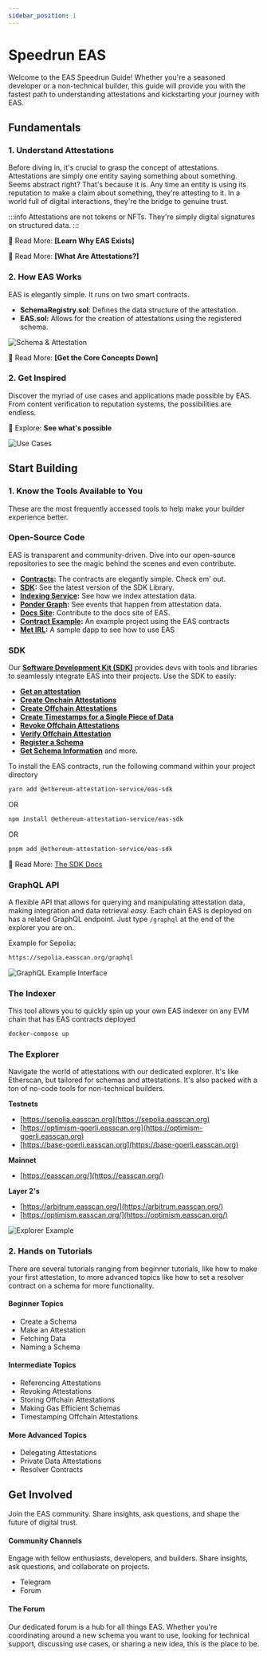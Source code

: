 ```yaml
---
sidebar_position: 1
---
```


# Speedrun EAS
Welcome to the EAS Speedrun Guide! Whether you're a seasoned developer or a non-technical builder, this guide will provide you with the fastest path to understanding attestations and kickstarting your journey with EAS.

## Fundamentals
### 1. Understand Attestations
Before diving in, it's crucial to grasp the concept of attestations. Attestations are simply one entity saying something about something. Seems abstract right? That's because it is. Any time an entity is using its reputation to make a claim about something, they're attesting to it.  In a world full of digital interactions, they're the bridge to genuine trust.

:::info 
Attestations are not tokens or NFTs. They're simply digital signatures on structured data.
:::

📖 Read More: **[Learn Why EAS Exists]**

📖 Read More: **[What Are Attestations?]**


### 2. How EAS Works
EAS is elegantly simple. It runs on two smart contracts. 

- **SchemaRegistry.sol**: Defines the data structure of the attestation.
- **EAS.sol:** Allows for the creation of attestations using the registered schema.

![Schema & Attestation](./img/schema-attestation-graphic.png)

📖 Read More: **[Get the Core Concepts Down]**

### 2. Get Inspired
Discover the myriad of use cases and applications made possible by EAS. From content verification to reputation systems, the possibilities are endless.

🔗 Explore: **See what's possible**

![Use Cases](./img/use-case-examples.png)

## Start Building
### 1. Know the Tools Available to You
These are the most frequently accessed tools to help make your builder experience better.

### Open-Source Code
EAS is transparent and community-driven. Dive into our open-source repositories to see the magic behind the scenes and even contribute.

- **[Contracts](https://github.com/ethereum-attestation-service/eas-contracts):** The contracts are elegantly simple. Check em' out.
- **[SDK](https://github.com/ethereum-attestation-service/eas-sdk):** See the latest version of the SDK Library.
- **[Indexing Service](https://github.com/ethereum-attestation-service/eas-indexing-service):** See how we index attestation data.
- **[Ponder Graph](https://github.com/ethereum-attestation-service/eas-ponder-graph):** See events that happen from attestation data.
- **[Docs Site](https://github.com/ethereum-attestation-service/eas-docs-site):** Contribute to the docs site of EAS.
- **[Contract Example](https://github.com/ethereum-attestation-service/eas-contracts-example):** An example project using the EAS contracts
- **[Met IRL](https://github.com/ethereum-attestation-service/met-irl):** A sample dapp to see how to use EAS


### SDK
Our [**Software Development Kit (SDK)**](/docs/developer-tools.md/eas-sdk.md) provides devs with tools and libraries to seamlessly integrate EAS into their projects. Use the SDK to easily:
- [**Get an attestation**](https://github.com/ethereum-attestation-service/eas-sdk#getting-an-attestation)
- [**Create Onchain Attestations**](https://github.com/ethereum-attestation-service/eas-sdk#creating-on-chain-attestations)
- [**Create Offchain Attestations**](https://github.com/ethereum-attestation-service/eas-sdk#creating-off-chain-attestations)
- [**Create Timestamps for a Single Piece of Data**](https://github.com/ethereum-attestation-service/eas-sdk#revoking-on-chain-attestations)
- [**Revoke Offchain Attestations**](https://github.com/ethereum-attestation-service/eas-sdk#revoking-on-chain-attestations)
- [**Verify Offchain Attestation**](https://github.com/ethereum-attestation-service/eas-sdk#verify-an-off-chain-attestation)
- [**Register a Schema**](https://github.com/ethereum-attestation-service/eas-sdk#registering-a-schema)
- [**Get Schema Information**](https://github.com/ethereum-attestation-service/eas-sdk#getting-schema-information)
and more. 

To install the EAS contracts, run the following command within your project directory

```bash
yarn add @ethereum-attestation-service/eas-sdk
```

OR
```bash
npm install @ethereum-attestation-service/eas-sdk
```

OR

```bash 
pnpm add @ethereum-attestation-service/eas-sdk
```

📖 Read More: [The SDK Docs](/docs/developer-tools.md/eas-sdk.md)

### GraphQL API
A flexible API that allows for querying and manipulating attestation data, making integration and data retrieval *eas*y. Each chain EAS is deployed on has a related GraphQL endpoint. Just type `/graphql` at the end of the explorer you are on. 

Example for Sepolia:
```bash jsx
https://sepolia.easscan.org/graphql
```

![GraphQL Example Interface](./img/graphql.png)


### The Indexer
This tool allows you to quickly spin up your own EAS indexer on any EVM chain that has EAS contracts deployed

```bash
docker-compose up
```

### The Explorer
Navigate the world of attestations with our dedicated explorer. It's like Etherscan, but tailored for schemas and attestations. It's also packed with a ton of no-code tools for non-technical builders.

**Testnets**
- [https://sepolia.easscan.org](https://sepolia.easscan.org)
- [https://optimism-goerli.easscan.org](https://optimism-goerli.easscan.org)
- [https://base-goerli.easscan.org](https://base-goerli.easscan.org)

**Mainnet**
- [https://easscan.org/](https://easscan.org/)

**Layer 2's**
- [https://arbitrum.easscan.org/](https://arbitrum.easscan.org/)
- [https://optimism.easscan.org/](https://optimism.easscan.org/)

![Explorer Example](./img/explorer-example.png)


### 2. Hands on Tutorials
There are several tutorials ranging from beginner tutorials, like how to make your first attestation, to more advanced topics like how to set a resolver contract on a schema for more functionality.

#### Beginner Topics
- Create a Schema
- Make an Attestation
- Fetching Data
- Naming a Schema

#### Intermediate Topics
- Referencing Attestations
- Revoking Attestations
- Storing Offchain Attestations
- Making Gas Efficient Schemas
- Timestamping Offchain Attestations

#### More Advanced Topics
- Delegating Attestations
- Private Data Attestations
- Resolver Contracts


## Get Involved
Join the EAS community. Share insights, ask questions, and shape the future of digital trust.

#### Community Channels
Engage with fellow enthusiasts, developers, and builders. Share insights, ask questions, and collaborate on projects.

- Telegram
- Forum

#### The Forum
Our dedicated forum is a hub for all things EAS. Whether you're coordinating around a new schema you want to use, looking for technical support, discussing use cases, or sharing a new idea, this is the place to be.
